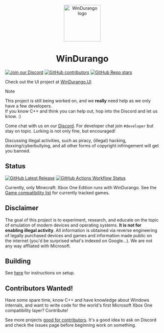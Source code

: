 <p align="center">
  <a href="https://github.com/WinDurango-project/WinDurango/">
    <img alt="WinDurango logo" src="https://raw.githubusercontent.com/WinDurango-project/WinDurango/main/assets/logo/1024.png" height="120px">
  </a>
</p>

<h1 align="center">WinDurango</h1>

[![Join our Discord](https://img.shields.io/discord/1280176159010848790?color=2c9510&label=WinDurango%20Discord&logo=Discord&logoColor=white)](https://discord.gg/mHN2BgH7MR)
[![GitHub contributors](https://img.shields.io/github/contributors/WinDurango/WinDurango?color=2c9510&label=Contributors)](https://github.com/WinDurango/WinDurango/graphs/contributors)
[![GitHub Repo stars](https://img.shields.io/github/stars/WinDurango/WinDurango?color=2c9510&)](https://github.com/WinDurango/WinDurango/stargazers)

Check out the UI project at [WinDurango.UI](https://github.com/WinDurango-project/WinDurango.UI/)

> [!NOTE]
> This project is still being worked on, and we **really** need help as we only have a few developers.   
> If you know C++ and think you can help out, hop into the Discord and let us know. :)

Come chat with us on our [Discord](https://discord.gg/mHN2BgH7MR).
For developer chat join `#developer` but stay on topic. Lurking is not only fine, but encouraged!

Discussing illegal activities, such as piracy, (illegal) hacking, doxxing/cyberbullying, and all other forms of copyright infringement will get you banned.

## Status
[![GitHub Latest Release](https://img.shields.io/badge/Latest-Release-green?color=2c9510&)](https://github.com/WinDurango/WinDurango/releases)
[![GitHub Actions Workflow Status](https://img.shields.io/github/actions/workflow/status/WinDurango/WinDurango/msbuild.yml?label=Nightly&color=2c9510&)](https://github.com/WinDurango/WinDurango/actions)

Currently, only Minecraft: Xbox One Edition runs with WinDurango.
See the [Game compatibility list](https://windurango.github.io/Documentation/playable-games.html)
for currently tracked games.

## Disclaimer

The goal of this project is to experiment, research, and educate on the topic
of emulation of modern devices and operating systems. **It is not for enabling
illegal activity**. All information is obtained via reverse engineering of
legally purchased devices and games and information made public on the internet
(you'd be surprised what's indexed on Google...). We are not any way affliated
with Microsoft.

## Building

See [here](https://windurango.github.io/Documentation/build-contrib.html) for instructions on setup. 

## Contributors Wanted!

Have some spare time, know C++ and have knowledge about Windows internals, 
and want to write code for the world's first Microsoft Xbox One compatibility layer?
Contribute! 

See more projects [good for contributors](https://github.com/WinDurango/WinDurango/labels/good%20first%20issue). 
It's a good idea to ask on Discord and check the issues page before beginning work on something.


